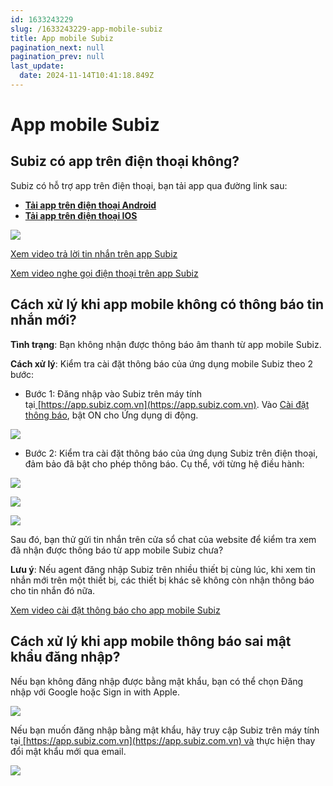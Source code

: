```yaml
---
id: 1633243229
slug: /1633243229-app-mobile-subiz
title: App mobile Subiz
pagination_next: null
pagination_prev: null
last_update:
  date: 2024-11-14T10:41:18.849Z
---
```


# App mobile Subiz

## Subiz có app trên điện thoại không? 


Subiz có hỗ trợ app trên điện thoại, bạn tải app qua đường link sau:

- **[Tải app trên điện thoại Android](https://play.google.com/store/apps/details?id=com.subiz.mobile4)**
- **[Tải app trên điện thoại IOS](https://apps.apple.com/vn/app/subiz/id1414797772)**




![](https://vcdn.subiz-cdn.com/file/3f05f107baa45d84b1d3b6a9add59c21d93aca3d04d48a3e23b7a55a7c21d32c_acpxkgumifuoofoosble)




[Xem video trả lời tin nhắn trên app Subiz](https://www.youtube.com/watch?v=LM1lzc6649I)

[Xem video nghe gọi điện thoại trên app Subiz](https://www.youtube.com/watch?v=S9wVGrxhYks)
## Cách xử lý khi app mobile không có thông báo tin nhắn mới?


**Tình trạng**: Bạn không nhận được thông báo âm thanh từ app mobile Subiz. 



**Cách xử lý**: Kiểm tra cài đặt thông báo của ứng dụng mobile Subiz theo 2 bước:

- Bước 1: Đăng nhập vào Subiz trên máy tính tại[ ](https://app.subiz.com.vn)[https://app.subiz.com.vn](https://app.subiz.com.vn). Vào [Cài đặt thông báo](https://app.subiz.com.vn/profile/setting-notification), bật ON cho Ứng dụng di động.




![](https://vcdn.subiz-cdn.com/file/83cae91be3babee4f8db9cebfc26396949082a9f220f9fc4763e453a26277d3b_acpxkgumifuoofoosble)


- Bước 2: Kiểm tra cài đặt thông báo của ứng dụng Subiz trên điện thoại, đảm bảo đã bật cho phép thông báo. Cụ thể, với từng hệ điều hành:




![](https://vcdn.subiz-cdn.com/file/cac05d7ef5ae4949a2080dcbc03931fda29616f3ababe8afc1e88caba307903f_acpxkgumifuoofoosble)





![](https://vcdn.subiz-cdn.com/file/3ff1f988b39145a4d522f3694e96d888cde061c5a4af289095c096564c4313ed_acpxkgumifuoofoosble)



![](https://vcdn.subiz-cdn.com/file/ba5cb41661d9f0365ed1052972ae1e8b4d98489b9a33b48660b29a7ca08f21d5_acpxkgumifuoofoosble)






Sau đó, bạn thử gửi tin nhắn trên cửa sổ chat của website để kiểm tra xem đã nhận được thông báo từ app mobile Subiz chưa?

**Lưu ý**: Nếu agent đăng nhập Subiz trên nhiều thiết bị cùng lúc, khi xem tin nhắn mới trên một thiết bị, các thiết bị khác sẽ không còn nhận thông báo cho tin nhắn đó nữa.

[Xem video cài đặt thông báo cho app mobile Subiz](https://www.youtube.com/shorts/i7Fyhh3LPoY)


## Cách xử lý khi app mobile thông báo sai mật khẩu đăng nhập?


Nếu bạn không đăng nhập được bằng mật khẩu, bạn có thể chọn Đăng nhập với Google hoặc Sign in with Apple.


![](https://vcdn.subiz-cdn.com/file/67f802db33cd2909e3532fa90803ccea0cb303c2353340fed9f0fb0185754d78_acpxkgumifuoofoosble)




Nếu bạn muốn đăng nhập bằng mật khẩu, hãy truy cập Subiz trên máy tính tại[ ](https://app.subiz.com.vn)[https://app.subiz.com.vn](https://app.subiz.com.vn) và thực hiện thay đổi mật khẩu mới qua email.


![](https://vcdn.subiz-cdn.com/file/071c16d80ce2523828b725e00e8a1cc1ca9d446848431b01c4cdccfb21f1d647_acpxkgumifuoofoosble)